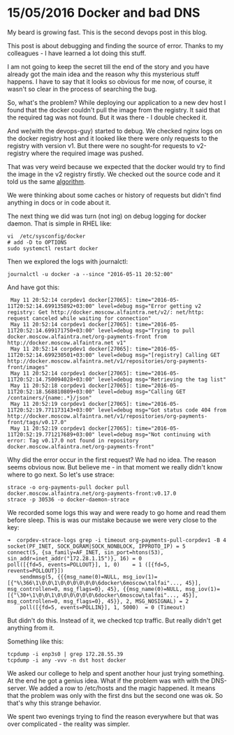 # 15/05/2016 Docker and bad DNS

My beard is growing fast. This is the second devops post in this blog.

This post is about debugging and finding the source of error. Thanks to my colleagues - I have learned a lot doing this stuff.

I am not going to keep the secret till the end of the story and you have already got the main idea and the reason why
this mysterious stuff happens. I have to say that it looks so obvious for me now, of course, it wasn't so clear in the
process of searching the bug.

So, what's the problem? While deploying our application to a new dev host I found that the docker couldn't pull the image
from the registry. It said that the required tag was not found. But it was there - I double checked it.

And we(with the devops-guy) started to debug. We checked nginx logs on the docker registry host and it looked like
there were only requests to the registry with version v1. But there were no sought-for requests to v2-registry where
the required image was pushed.

That was very weird because we expected that the docker would try to find the image in the v2 registry firstly. We checked
out the source code and it told us the same [algorithm](https://github.com/docker/docker/blob/v1.8.2/registry/endpoint.go#L159).

We were thinking about some caches or history of requests but didn't find anything in docs or in code about it.

The next thing we did was turn (not ing) on debug logging for docker daemon. That is simple in RHEL like:

```
vi  /etc/sysconfig/docker
# add -D to OPTIONS
sudo systemctl restart docker
```

Then we explored the logs with journalctl:

```
journalctl -u docker -a --since "2016-05-11 20:52:00"
```

And have got this:
```
 May 11 20:52:14 corpdev1 docker[27065]: time="2016-05-11T20:52:14.699135892+03:00" level=debug msg="Error getting v2 registry: Get http://docker.moscow.alfaintra.net/v2/: net/http: request canceled while waiting for connection"
 May 11 20:52:14 corpdev1 docker[27065]: time="2016-05-11T20:52:14.699171750+03:00" level=debug msg="Trying to pull docker.moscow.alfaintra.net/org-payments-front from http://docker.moscow.alfaintra.net v1"
 May 11 20:52:14 corpdev1 docker[27065]: time="2016-05-11T20:52:14.699230501+03:00" level=debug msg="[registry] Calling GET http://docker.moscow.alfaintra.net/v1/repositories/org-payments-front/images"
 May 11 20:52:14 corpdev1 docker[27065]: time="2016-05-11T20:52:14.750094028+03:00" level=debug msg="Retrieving the tag list"
 May 11 20:52:18 corpdev1 docker[27065]: time="2016-05-11T20:52:18.568810809+03:00" level=debug msg="Calling GET /containers/{name:.*}/json"
 May 11 20:52:19 corpdev1 docker[27065]: time="2016-05-11T20:52:19.771173143+03:00" level=debug msg="Got status code 404 from http://docker.moscow.alfaintra.net/v1/repositories/org-payments-front/tags/v0.17.0"
 May 11 20:52:19 corpdev1 docker[27065]: time="2016-05-11T20:52:19.771217689+03:00" level=debug msg="Not continuing with error: Tag v0.17.0 not found in repository docker.moscow.alfaintra.net/org-payments-front"
```

Why did the error occur in the first request? We had no idea. The reason seems obvious now. But believe me - in that
moment we really didn't know where to go next. So let's use strace:

```
strace -o org-payments-pull docker pull docker.moscow.alfaintra.net/org-payments-front:v0.17.0
strace -p 30536 -o docker-daemon-strace
```

We recorded some logs this way and were ready to go home and read them before sleep. This is was our mistake because
we were very close to the key:

```
➜  corpdev-strace-logs grep -i timeout org-payments-pull-corpdev1 -B 4
socket(PF_INET, SOCK_DGRAM|SOCK_NONBLOCK, IPPROTO_IP) = 5
connect(5, {sa_family=AF_INET, sin_port=htons(53), sin_addr=inet_addr("172.28.1.15")}, 16) = 0
poll([{fd=5, events=POLLOUT}], 1, 0)    = 1 ([{fd=5, revents=POLLOUT}])
    sendmmsg(5, {{{msg_name(0)=NULL, msg_iov(1)=[{"%\366\1\0\0\1\0\0\0\0\0\0\6docker\6moscow\talfai"..., 45}], msg_controllen=0, msg_flags=0}, 45}, {{msg_name(0)=NULL, msg_iov(1)=[{"\30+\1\0\0\1\0\0\0\0\0\0\6docker\6moscow\talfai"..., 45}], msg_controllen=0, msg_flags=0}, 45}}, 2, MSG_NOSIGNAL) = 2
    poll([{fd=5, events=POLLIN}], 1, 5000)  = 0 (Timeout)
```
But didn't do this. Instead of it, we checked tcp traffic. But really didn't get anything from it.

Something like this:

```
tcpdump -i enp3s0 | grep 172.28.55.39
tcpdump -i any -vvv -n dst host docker
```

We asked our college to help and spent another hour just trying something. At the end he got a genius idea.
What if the problem was with with the DNS-server. We added a row to /etc/hosts and the magic happened. It means that the
problem was only with the first dns but the second one was ok. So that's why this strange behavior.

We spent two evenings trying to find the reason everywhere but that was over complicated - the reality was simpler.
